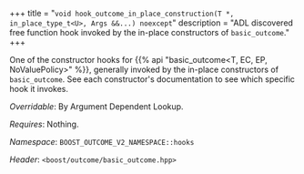 +++
title = "`void hook_outcome_in_place_construction(T *, in_place_type_t<U>, Args &&...) noexcept`"
description = "ADL discovered free function hook invoked by the in-place constructors of `basic_outcome`."
+++

One of the constructor hooks for {{% api "basic_outcome<T, EC, EP, NoValuePolicy>" %}}, generally invoked by the in-place constructors of `basic_outcome`. See each constructor's documentation to see which specific hook it invokes.

*Overridable*: By Argument Dependent Lookup.

*Requires*: Nothing.

*Namespace*: `BOOST_OUTCOME_V2_NAMESPACE::hooks`

*Header*: `<boost/outcome/basic_outcome.hpp>`
